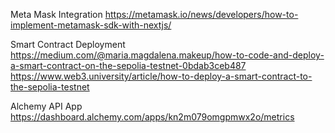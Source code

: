 Meta Mask Integration
https://metamask.io/news/developers/how-to-implement-metamask-sdk-with-nextjs/

Smart Contract Deployment
https://medium.com/@maria.magdalena.makeup/how-to-code-and-deploy-a-smart-contract-on-the-sepolia-testnet-0bdab3ceb487
https://www.web3.university/article/how-to-deploy-a-smart-contract-to-the-sepolia-testnet

Alchemy API App
https://dashboard.alchemy.com/apps/kn2m079omgpmwx2o/metrics
